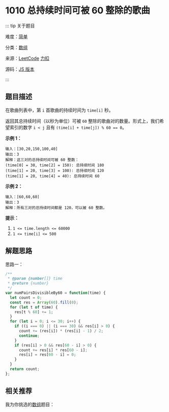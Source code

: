# 1010 总持续时间可被 60 整除的歌曲

::: tip 关于题目

难度：[简单](/solution/easy/)

分类：[数组](/art/array.html)

来源：[LeetCode](https://leetcode.com/problems/pairs-of-songs-with-total-durations-divisible-by-60/)  [力扣](https://leetcode-cn.com/problems/pairs-of-songs-with-total-durations-divisible-by-60/)

源码：[JS 版本](https://github.com/swpuLeo/cattle/blob/master/src/easy/PairsOfSongsWithTotalDurationsDivisibleBy60.js)

:::



## 题目描述

在歌曲列表中，第 `i` 首歌曲的持续时间为 `time[i]` 秒。

返回其总持续时间（以秒为单位）可被 `60` 整除的歌曲对的数量。形式上，我们希望索引的数字  `i < j` 且有 `(time[i] + time[j]) % 60 == 0`。



**示例 1：**

```
输入：[30,20,150,100,40]
输出：3
解释：这三对的总持续时间可被 60 整数：
(time[0] = 30, time[2] = 150): 总持续时间 180
(time[1] = 20, time[3] = 100): 总持续时间 120
(time[1] = 20, time[4] = 40): 总持续时间 60
```

**示例 2：**

```
输入：[60,60,60]
输出：3
解释：所有三对的总持续时间都是 120，可以被 60 整数。
```



**提示：**

1. `1 <= time.length <= 60000`
2. `1 <= time[i] <= 500`



## 解题思路

思路一：

```js
/**
 * @param {number[]} time
 * @return {number}
 */
var numPairsDivisibleBy60 = function(time) {
  let count = 0;
  const res = Array(60).fill(0);
  for (let t of time) {
    res[t % 60] += 1;
  }
  for (let i = 0; i <= 30; i++) {
    if ((i === 0) || (i === 30) && res[i] > 0) {
      count += (res[i]) * (res[i] - 1) / 2;
      continue;
    }
    if (res[i] > 0 && res[60 - i] > 0) {
      count += res[i] * res[60 - i];
      res[i] = res[60 - i] = 0;
    }
  }
  return count;
};
```





## 相关推荐

我为你挑选的[数组](/art/array.html)题目：
